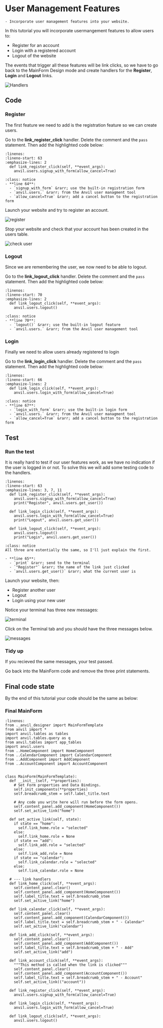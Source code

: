 # User Management Features

```{topic} In this tutorial you will:
- Incorporate user management features into your website.
```

In this tutorial you will incorporate usermangement features to allow users to:

- Register for an account
- Login with a registered account
- Logout of the website

The events that trigger all these features will be link clicks, so we have to go back to the MainForm Design mode and create handlers for the **Register**, **Login** and **Logout** links.

![Handlers](./assets/img/13/handlers.gif)

## Code

### Register

The first feature we need to add is the registration feature so we can create users.

Go to the **link_register_click** handler. Delete the comment and the `pass` statement. Then add the highlighted code below:

```{code-block} python
:linenos:
:lineno-start: 63
:emphasize-lines: 2
  def link_register_click(self, **event_args):
    anvil.users.signup_with_form(allow_cancel=True)
```

```{admonition} Code explaination
:class: notice
- **line 64**:
  - `signup_with_form` &rarr; use the built-in registration form
  - `anvil.users.` &rarr; from the Anvil user managment tool
  - `allow_cancel=True` &rarr; add a cancel button to the registration form
```

Launch your website and try to register an account.

![register](./assets/img/13/register_user.gif)

Stop your website and check that your account has been created in the users table.

![check user](./assets/img/13/check_user.gif)

### Logout

Since we are remembering the user, we now need to be able to logout.

Go to the **link_logout_click** handler. Delete the comment and the `pass` statement. Then add the highlighted code below:

```{code-block} python
:linenos:
:lineno-start: 70
:emphasize-lines: 2
  def link_logout_click(self, **event_args):
    anvil.users.logout()
```

```{admonition} Code explaination
:class: notice
- **line 70**:
  - `logout()` &rarr; use the built-in logout feature
  - `anvil.users.` &rarr; from the Anvil user management tool
```

### Login

Finally we need to allow users already registered to login

Go to the **link_login_click** handler. Delete the comment and the `pass` statement. Then add the highlighted code below:

```{code-block} python
:linenos:
:lineno-start: 66
:emphasize-lines: 2
  def link_login_click(self, **event_args):
    anvil.users.login_with_form(allow_cancel=True)
```

```{admonition} Code explaination
:class: notice
- **line 67**:
  - `login_with_form` &rarr; use the built-in login form
  - `anvil.users.` &rarr; from the Anvil user managment tool
  - `allow_cancel=True` &rarr; add a cancel button to the registration form
```

## Test

### Run the test

It is really hard to test if our user features work, as we have no indication if the user is logged in or not. To solve this we will add some testing code to the handlers.

```{code-block} python
:linenos:
:lineno-start: 63
:emphasize-lines: 3, 7, 11
  def link_register_click(self, **event_args):
    anvil.users.signup_with_form(allow_cancel=True)
    print("Register", anvil.users.get_user())

  def link_login_click(self, **event_args):
    anvil.users.login_with_form(allow_cancel=True)
    print("Logout", anvil.users.get_user())

  def link_logout_click(self, **event_args):
    anvil.users.logout()
    print("Login", anvil.users.get_user())
```

```{admonition} Code explaination
:class: notice
All three are estentially the same, so I'll just explain the first.

- **line 65**:
  - `print` &rarr; send to the terminal
  - `"Register"` &rarr; the name of the link just clicked
  - `anvil.users.get_user()` &rarr; what the current user is
```

Launch your website, then:

- Register another user
- Logout
- Login using your new user

Notice your terminal has three new messages:

![terminal](./assets/img/13/terminal.png)

Click on the Terminal tab and you should have the three messages below.

![messages](./assets/img/13/messages.png)

### Tidy up

If you recieved the same messages, your test passed.

Go back into the MainForm code and remove the three print statements.

## Final code state

By the end of this tutorial your code should be the same as below:

### Final MainForm

```{code-block} python
:linenos:
from ._anvil_designer import MainFormTemplate
from anvil import *
import anvil.tables as tables
import anvil.tables.query as q
from anvil.tables import app_tables
import anvil.users
from ..HomeComponent import HomeComponent
from ..CalendarComponent import CalendarComponent
from ..AddComponent import AddComponent
from ..AccountComponent import AccountComponent


class MainForm(MainFormTemplate):
  def __init__(self, **properties):
    # Set Form properties and Data Bindings.
    self.init_components(**properties)
    self.breadcrumb_stem = self.label_title.text

    # Any code you write here will run before the form opens.
    self.content_panel.add_component(HomeComponent())
    self.set_active_link("home")

  def set_active_link(self, state):
    if state == "home":
      self.link_home.role = "selected"
    else:
      self.link_home.role = None
    if state == "add":
      self.link_add.role = "selected"
    else:
      self.link_add.role = None
    if state == "calendar":
      self.link_calendar.role = "selected"
    else:
      self.link_calendar.role = None
  
  # --- link handlers
  def link_home_click(self, **event_args):
    self.content_panel.clear()
    self.content_panel.add_component(HomeComponent())
    self.label_title.text = self.breadcrumb_stem
    self.set_active_link("home")

  def link_calendar_click(self, **event_args):
    self.content_panel.clear()
    self.content_panel.add_component(CalendarComponent())
    self.label_title.text = self.breadcrumb_stem + " - Calendar"
    self.set_active_link("calendar")

  def link_add_click(self, **event_args):
    self.content_panel.clear()
    self.content_panel.add_component(AddComponent())
    self.label_title.text = self.breadcrumb_stem + " - Add"
    self.set_active_link("add")

  def link_account_click(self, **event_args):
    """This method is called when the link is clicked"""
    self.content_panel.clear()
    self.content_panel.add_component(AccountComponent())
    self.label_title.text = self.breadcrumb_stem + " - Account"
    self.set_active_link(("account"))

  def link_register_click(self, **event_args):
    anvil.users.signup_with_form(allow_cancel=True)

  def link_login_click(self, **event_args):
    anvil.users.login_with_form(allow_cancel=True)

  def link_logout_click(self, **event_args):
    anvil.users.logout()
```